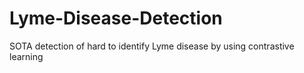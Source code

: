 # Lyme-Disease-Detection
SOTA detection of hard to identify Lyme disease by using contrastive learning
